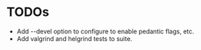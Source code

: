 # TODOs

* Add --devel option to configure to enable pedantic flags, etc.
* Add valgrind and helgrind tests to suite.
